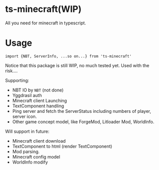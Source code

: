 # ts-minecraft(WIP)
All you need for minecraft in typescript.

# Usage
`import {NBT, ServerInfo, ...so on...} from 'ts-minecraft'`

Notice that this package is still WIP, no much tested yet.
Used with the risk....

Supporting:
- NBT IO by `NBT` (not done)
- Yggdrasil auth
- Minecraft client Launching 
- TextComponent handling
- Ping server and fetch the ServerStatus including numbers of player, server icon.
- Other game concept model, like ForgeMod, Litloader Mod, WorldInfo.

Will support in future:
- Minecraft client download
- TextComponent to html (render TextComponent)
- Mod parsing.
- Minecraft config model
- WorldInfo modify